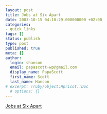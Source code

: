 ```yaml
---
layout: post
title: Jobs at Six Apart
date: 2003-10-15 04:10:29.000000000 +02:00
categories:
- quick links
tags: []
status: publish
type: post
published: true
meta: {}
author:
  login: shanson
  email: papascott-wp@gmail.com
  display_name: PapaScott
  first_name: Scott
  last_name: Hanson
# excerpt: !ruby/object:Hpricot::Doc
  # options: {}
---
```

<p><a title="Might be fun except San Mateo is a bit of a long commute..." href="http://www.sixapart.com/jobs/">Jobs at Six Apart</a></p>
